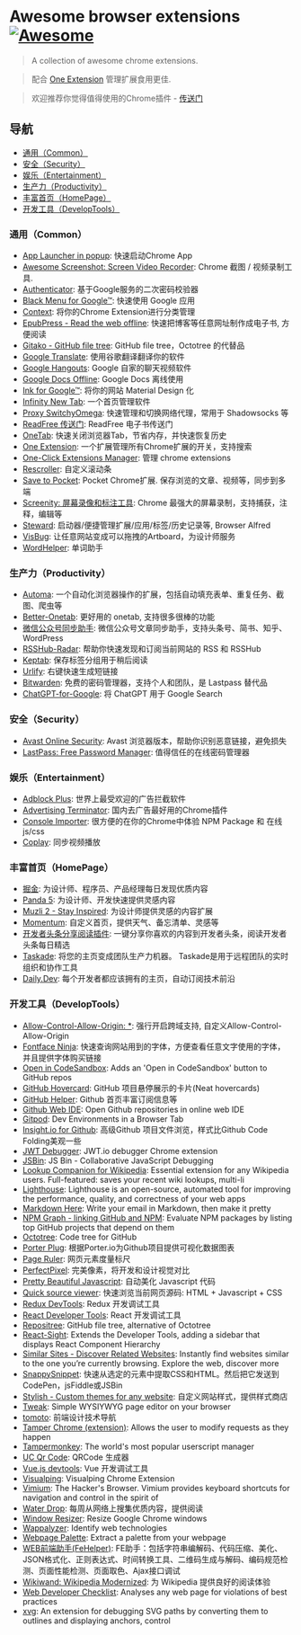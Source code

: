 # Awesome browser extensions [![Awesome](https://cdn.rawgit.com/sindresorhus/awesome/d7305f38d29fed78fa85652e3a63e154dd8e8829/media/badge.svg)](https://github.com/whatwewant/awesome-chrome-extensions)

> A collection of awesome chrome extensions.

> 配合 [One Extension](https://chrome.google.com/webstore/detail/one-extension/ifmmombdjpjmdmfeeoghghohbjppmcid) 管理扩展食用更佳.

> 欢迎推荐你觉得值得使用的Chrome插件 - [传送门](https://github.com/whatwewant/awesome-chrome-extensions/issues/new?assignees=&labels=&template=submit-new-chrome-extension.md&title=Feature)


## 导航
- [通用（Common）](#通用Common)
- [安全（Security）](#安全Security)
- [娱乐（Entertainment）](#娱乐Entertainment)
- [生产力（Productivity）](#生产力Productivity)
- [丰富首页（HomePage）](#丰富首页HomePage)
- [开发工具（DevelopTools）](#开发工具DevelopTools)


### 通用（Common）
* [App Launcher in popup](https://chrome.google.com/webstore/detail/ngoeookbfpbhhmhaidcejfbfpgalaafc): 快速启动Chrome App
* [Awesome Screenshot: Screen Video Recorder](https://chrome.google.com/webstore/detail/nlipoenfbbikpbjkfpfillcgkoblgpmj): Chrome 截图 / 视频录制工具.
* [Authenticator](https://chrome.google.com/webstore/detail/bhghoamapcdpbohphigoooaddinpkbai): 基于Google服务的二次密码校验器
* [Black Menu for Google™](https://carlosjeurissen.com/black-menu-for-google): 快速使用 Google 应用
* [Context](https://chrome.google.com/webstore/detail/aalnjolghjkkogicompabhhbbkljnlka): 将你的Chrome Extension进行分类管理
* [EpubPress - Read the web offline](https://epub.press/): 快速把博客等任意网址制作成电子书, 方便阅读
* [Gitako - GitHub file tree](https://chrome.google.com/webstore/detail/gitako-github-file-tree/giljefjcheohhamkjphiebfjnlphnokk): GitHub file tree，Octotree 的代替品
* [Google Translate](https://chrome.google.com/webstore/detail/aapbdbdomjkkjkaonfhkkikfgjllcleb): 使用谷歌翻译翻译你的软件
* [Google Hangouts](https://chrome.google.com/webstore/detail/nckgahadagoaajjgafhacjanaoiihapd): Google 自家的聊天视频软件
* [Google Docs Offline](https://chrome.google.com/webstore/detail/ghbmnnjooekpmoecnnnilnnbdlolhkhi): Google Docs 离线使用
* [Ink for Google™](https://carlosjeurissen.com/ink-for-google): 将你的网站 Material Design 化
* [Infinity New Tab](https://chrome.google.com/webstore/detail/dbfmnekepjoapopniengjbcpnbljalfg): 一个首页管理软件
* [Proxy SwitchyOmega](https://chrome.google.com/webstore/detail/padekgcemlokbadohgkifijomclgjgif): 快速管理和切换网络代理，常用于 Shadowsocks 等
* [ReadFree 传送门](https://chrome.google.com/webstore/detail/nnijmebffagpcclklhofdkjeimnmckjp): ReadFree 电子书传送门
* [OneTab](https://chrome.google.com/webstore/detail/chphlpgkkbolifaimnlloiipkdnihall): 快速关闭浏览器Tab，节省内存，并快速恢复历史
* [One Extension](https://chrome.google.com/webstore/detail/ifmmombdjpjmdmfeeoghghohbjppmcid): 一个扩展管理所有Chrome扩展的开关，支持搜索
* [One-Click Extensions Manager](https://chrome.google.com/webstore/detail/niemebbfnfbjfojajlmnbiikmcpjkkja): 管理 chrome extensions
* [Rescroller](https://chrome.google.com/webstore/detail/rescroller/ddehdnnhjimbggeeenghijehnpakijod): 自定义滚动条 
* [Save to Pocket](https://chrome.google.com/webstore/detail/niloccemoadcdkdjlinkgdfekeahmflj): Pocket Chrome扩展. 保存浏览的文章、视频等，同步到多端
* [Screenity: 屏幕录像和标注工具](https://chrome.google.com/webstore/detail/nlipoenfbbikpbjkfpfillcgkoblgpmj): Chrome 最强大的屏幕录制，支持捕获，注释，编辑等
* [Steward](https://chrome.google.com/webstore/detail/steward/dnkhdiodfglfckibnfcjbgddcgjgkacd): 启动器/便捷管理扩展/应用/标签/历史记录等, Browser Alfred
* [VisBug](https://chrome.google.com/webstore/detail/visbug/cdockenadnadldjbbgcallicgledbeoc): 让任意网站变成可以拖拽的Artboard，为设计师服务
* [WordHelper](https://chrome.google.com/webstore/detail/aalkiebfppmljohjkeooaaedldmfnbnm): 单词助手

### 生产力（Productivity）
* [Automa](https://chrome.google.com/webstore/detail/automa/infppggnoaenmfagbfknfkancpbljcca): 一个自动化浏览器操作的扩展，包括自动填充表单、重复任务、截图、爬虫等
* [Better-Onetab](https://chrome.google.com/webstore/detail/better-onetab/eookhngofldnbnidjlbkeecljkfpmfpg): 更好用的 onetab, 支持很多很棒的功能
* [微信公众号同步助手](https://chrome.google.com/webstore/detail/hchobocdmclopcbnibdnoafilagadion): 微信公众号文章同步助手，支持头条号、简书、知乎、WordPress
* [RSSHub-Radar](https://chrome.google.com/webstore/detail/rsshub-radar/kefjpfngnndepjbopdmoebkipbgkggaa): 帮助你快速发现和订阅当前网站的 RSS 和 RSSHub
* [Keptab](https://chrome.google.com/webstore/detail/keptab/feodekcipceogpeomnijgmdlmocbggbi): 保存标签分组用于稍后阅读
* [Urlify](https://chrome.google.com/webstore/detail/urlify-%E7%9F%AD%E9%93%BE%E6%8E%A5%E5%B7%A5%E5%85%B7/nkjhpeaddieapfonodmgbcaebclooknd): 右键快速生成短链接
* [Bitwarden](https://chrome.google.com/webstore/detail/bitwarden-free-password-m/nngceckbapebfimnlniiiahkandclblb): 免费的密码管理器，支持个人和团队，是 Lastpass 替代品
* [ChatGPT-for-Google](https://chrome.google.com/webstore/detail/chatgpt-for-google/jgjaeacdkonaoafenlfkkkmbaopkbilf): 将 ChatGPT 用于 Google Search

### 安全（Security）
* [Avast Online Security](https://chrome.google.com/webstore/detail/gomekmidlodglbbmalcneegieacbdmki): Avast 浏览器版本，帮助你识别恶意链接，避免损失
* [LastPass: Free Password Manager](https://chrome.google.com/webstore/detail/hdokiejnpimakedhajhdlcegeplioahd): 值得信任的在线密码管理器

### 娱乐（Entertainment）
* [Adblock Plus](https://chrome.google.com/webstore/detail/adblock-plus/cfhdojbkjhnklbpkdaibdccddilifddb): 世界上最受欢迎的广告拦截软件
* [Advertising Terminator](https://chrome.google.com/webstore/detail/fpdnjdlbdmifoocedhkighhlbchbiikl): 国内去广告最好用的Chrome插件
* [Console Importer](https://chrome.google.com/webstore/detail/hgajpakhafplebkdljleajgbpdmplhie): 很方便的在你的Chrome中体验 NPM Package 和 在线js/css
* [Coplay](https://chrome.google.com/webstore/detail/heolgpojkkeacaokbpolhalhlaidpkkc): 同步视频播放

### 丰富首页（HomePage）
* [掘金](https://chrome.google.com/webstore/detail/lecdifefmmfjnjjinhaennhdlmcaeeeb): 为设计师、程序员、产品经理每日发现优质内容
* [Panda 5](https://chrome.google.com/webstore/detail/haafibkemckmbknhfkiiniobjpgkebko): 为设计师、开发快速提供灵感内容
* [Muzli 2 - Stay Inspired](http://muz.li/?ref=ext): 为设计师提供灵感的内容扩展
* [Momentum](https://chrome.google.com/webstore/detail/laookkfknpbbblfpciffpaejjkokdgca): 自定义首页，提供天气、备忘清单、灵感等
* [开发者头条分享阅读插件](https://chrome.google.com/webstore/detail/kdchifnbpeflbphakmpbcfdjeidkfeop): 一键分享你喜欢的内容到开发者头条，阅读开发者头条每日精选
* [Taskade](https://chrome.google.com/webstore/detail/taskade-team-tasks-notes/hcobdfnjjaceclfdjpmmpiknimccjpmf): 将您的主页变成团队生产力机器。 Taskade是用于远程团队的实时组织和协作工具
* [Daily.Dev](https://chrome.google.com/webstore/detail/dailydev-the-homepage-dev/jlmpjdjjbgclbocgajdjefcidcncaied): 每个开发者都应该拥有的主页，自动订阅技术前沿

### 开发工具（DevelopTools）
* [Allow-Control-Allow-Origin: *](https://chrome.google.com/webstore/detail/nlfbmbojpeacfghkpbjhddihlkkiljbi): 强行开启跨域支持, 自定义Allow-Control-Allow-Origin
* [Fontface Ninja](https://www.fontface.ninja/): 快速查询网站用到的字体，方便查看任意文字使用的字体，并且提供字体购买链接
* [Open in CodeSandbox](https://chrome.google.com/webstore/detail/open-in-codesandbox/hdidglkcgdolpoijdckmafdnddjoglia): Adds an 'Open in CodeSandbox' button to GitHub repos
* [GitHub Hovercard](https://chrome.google.com/webstore/detail/mmoahbbnojgkclgceahhakhnccimnplk): GitHub 项目悬停展示的卡片(Neat hovercards)
* [GitHub Helper](https://chrome.google.com/webstore/detail/bnpgnjajoaimdcjjmfjegpjmbmbplobm): Github 首页丰富订阅信息等
* [Github Web IDE](https://github.com/noam3127/github-code-folding): Open Github repositories in online web IDE
* [Gitpod](https://chrome.google.com/webstore/detail/gitpod-dev-environments-i/dodmmooeoklaejobgleioelladacbeki): Dev Environments in a Browser Tab
* [Insight.io for Github](https://chrome.google.com/webstore/detail/insightio-for-github/pmhfgjjhhomfplgmbalncpcohgeijonh): 高级Github 项目文件浏览，样式比Github Code Folding美观一些
* [JWT Debugger](https://chrome.google.com/webstore/detail/ppmmlchacdbknfphdeafcbmklcghghmd): JWT.io debugger Chrome extension
* [JSBin](https://chrome.google.com/webstore/detail/mannpphbjbcmfdgaaaidhfkhjgfmnoji): JS Bin - Collaborative JavaScript Debugging
* [Lookup Companion for Wikipedia](https://chrome.google.com/webstore/detail/dhgpkiiipkgmckicafkhcihkcldbdeej): Essential extension for any Wikipedia users. Full-featured: saves your recent wiki lookups, multi-li
* [Lighthouse](https://chrome.google.com/webstore/detail/blipmdconlkpinefehnmjammfjpmpbjk): Lighthouse is an open-source, automated tool for improving the performance, quality, and correctness of your web apps
* [Markdown Here](http://markdown-here.com/): Write your email in Markdown, then make it pretty
* [NPM Graph - linking GitHub and NPM](https://chrome.google.com/webstore/detail/gnpceigphcdemgkopgfomchcloeimfbk): Evaluate NPM packages by listing top GitHub projects that depend on them
* [Octotree](https://github.com/buunguyen/octotree): Code tree for GitHub
* [Porter Plug](https://porter.io/plug/): 根据Porter.io为Github项目提供可视化数据图表
* [Page Ruler](https://chrome.google.com/webstore/detail/jlpkojjdgbllmedoapgfodplfhcbnbpn): 网页元素度量标尺
* [PerfectPixel](https://chrome.google.com/webstore/detail/dkaagdgjmgdmbnecmcefdhjekcoceebi): 完美像素，将开发和设计视觉对比
* [Pretty Beautiful Javascript](https://chrome.google.com/webstore/detail/piekbefgpgdecckjcpffhnacjflfoddg): 自动美化 Javascript 代码
* [Quick source viewer](https://chrome.google.com/webstore/detail/cfmcghennfbpmhemnnfjhkdmnbidpanb): 快速浏览当前网页源码: HTML + Javascript + CSS
* [Redux DevTools](https://github.com/zalmoxisus/redux-devtools-extension): Redux 开发调试工具
* [React Developer Tools](https://chrome.google.com/webstore/detail/fmkadmapgofadopljbjfkapdkoienihi): React 开发调试工具
* [Repositree](https://chrome.google.com/webstore/detail/repositree/lafjldoccjnjlcmdhmniholdpjkbgajo): GitHub file tree, alternative of Octotree
* [React-Sight](https://chrome.google.com/webstore/detail/aalppolilappfakpmdfdkpppdnhpgifn): Extends the Developer Tools, adding a sidebar that displays React Component Hierarchy
* [Similar Sites - Discover Related Websites](https://chrome.google.com/webstore/detail/necpbmbhhdiplmfhmjicabdeighkndkn): Instantly find websites similar to the one you’re currently browsing. Explore the web, discover more
* [SnappySnippet](https://chrome.google.com/webstore/detail/blfngdefapoapkcdibbdkigpeaffgcil):  快速从选定的元素中提取CSS和HTML。然后把它发送到CodePen，jsFiddle或JSBin
* [Stylish - Custom themes for any website](https://userstyles.org/): 自定义网站样式，提供样式商店
* [Tweak](https://chrome.google.com/webstore/detail/fbplhagncboilolaafkppcmgcembfide): Simple WYSIYWYG page editor on your browser
* [tomoto](https://chrome.google.com/webstore/detail/kimhkkondjpjhnllknndckjppgbjnjai): 前端设计技术导航
* [Tamper Chrome (extension)](https://chrome.google.com/webstore/detail/hifhgpdkfodlpnlmlnmhchnkepplebkb): Allows the user to modify requests as they happen
* [Tampermonkey](https://chrome.google.com/webstore/detail/dhdgffkkebhmkfjojejmpbldmpobfkfo): The world's most popular userscript manager
* [UC Qr Code](https://chrome.google.com/webstore/detail/nhelohnehpahakjoklmodmogclacjgdj): QRCode 生成器
* [Vue.js devtools](https://chrome.google.com/webstore/detail/nhdogjmejiglipccpnnnanhbledajbpd): Vue 开发调试工具
* [Visualping](https://chrome.google.com/webstore/detail/pemhgklkefakciniebenbfclihhmmfcd): Visualping Chrome Extension
* [Vimium](https://chrome.google.com/webstore/detail/dbepggeogbaibhgnhhndojpepiihcmeb): The Hacker's Browser. Vimium provides keyboard shortcuts for navigation and control in the spirit of
* [Water Drop](https://chrome.google.com/webstore/detail/ljljgomngailjdhepbpcjihninfpdfce): 每周从网络上搜集优质内容，提供阅读
* [Window Resizer](https://chrome.google.com/webstore/detail/fgcikanifihhgnacepigehgmplgkkgcl): Resize Google Chrome windows
* [Wappalyzer](https://www.wappalyzer.com/): Identify web technologies
* [Webpage Palette](https://chrome.google.com/webstore/detail/mijaclaafpfelglilelknpmoknkbdaca): Extract a palette from your webpage
* [WEB前端助手(FeHelper)](https://www.baidufe.com/fehelper): FE助手：包括字符串编解码、代码压缩、美化、JSON格式化、正则表达式、时间转换工具、二维码生成与解码、编码规范检测、页面性能检测、页面取色、Ajax接口调试
* [Wikiwand: Wikipedia Modernized](http://www.wikiwand.com/): 为 Wikipedia 提供良好的阅读体验
* [Web Developer Checklist](https://chrome.google.com/webstore/detail/iahamcpedabephpcgkeikbclmaljebjp): Analyses any web page for violations of best practices
* [xvg](https://chrome.google.com/webstore/detail/pkonfdillndlekdkcnifkafccnhcgade): An extension for debugging SVG paths by converting them to outlines and displaying anchors, control 

